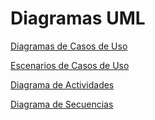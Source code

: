 # **Diagramas UML**

[Diagramas de Casos de Uso](https://github.com/santimarM/SistemaGestionTurnos/blob/main/diagramas_de_casos_de_uso.md)
 
[Escenarios de Casos de Uso](https://github.com/santimarM/SistemaGestionTurnos/blob/main/escenarios_de_casos_de_uso.md)

[Diagrama de Actividades](https://github.com/santimarM/SistemaGestionTurnos/blob/main/diagramas_de_actividades.md)

[Diagrama de Secuencias](https://github.com/santimarM/SistemaGestionTurnos/blob/main/diagramas_de_secuencias.md)
